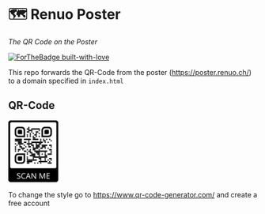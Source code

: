 # 🗺 Renuo Poster

_The QR Code on the Poster_

[![ForTheBadge built-with-love](http://ForTheBadge.com/images/badges/built-with-love.svg)](https://GitHub.com/Naereen/)


This repo forwards the QR-Code from the poster (https://poster.renuo.ch/) to a domain specified in `index.html`


## QR-Code

<img src="https://github.com/renuo/renuo-poster/blob/master/qr-code.png" width="20%" />

To change the style go to https://www.qr-code-generator.com/ and create a free account
